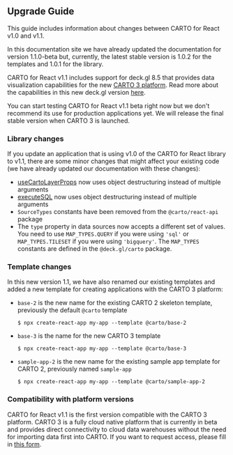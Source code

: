 ## Upgrade Guide

This guide includes information about changes between CARTO for React v1.0 and v1.1. 

In this documentation site we have already updated the documentation for version 1.1.0-beta but, currently, the latest stable version is 1.0.2 for the templates and 1.0.1 for the library. 

CARTO for React v1.1 includes support for deck.gl 8.5 that provides data visualization capabilities for the new [CARTO 3 platform](#compatibility-with-platform-versions). Read more about the capabilities in this new deck.gl version [here](/deck-gl).

You can start testing CARTO for React v1.1 beta right now but we don't recommend its use for production applications yet. We will release the final stable version when CARTO 3 is launched.

### Library changes

If you update an application that is using v1.0 of the CARTO for React library to v1.1, there are some minor changes that might affect your existing code (we have already updated our documentation with these changes):

- [useCartoLayerProps](react/library-reference/api/#usecartolayerprops) now uses object destructuring instead of multiple arguments
- [executeSQL](/react/library-reference/api/#executesql) now uses object destructuring instead of multiple arguments
- `SourceTypes` constants have been removed from the `@carto/react-api` package
- The `type` property in data sources now accepts a different set of values. You need to use `MAP_TYPES.QUERY` if you were using `'sql'` or `MAP_TYPES.TILESET` if you were using `'bigquery'`. The `MAP_TYPES` constants are defined in the `@deck.gl/carto` package.

### Template changes

In this new version 1.1, we have also renamed our existing templates and added a new template for creating applications with the CARTO 3 platform:

- `base-2` is the new name for the existing CARTO 2 skeleton template, previously the default `@carto` template

   ```shell
   $ npx create-react-app my-app --template @carto/base-2
   ```

- `base-3` is the name for the new CARTO 3 template

   ```shell
   $ npx create-react-app my-app --template @carto/base-3
   ```

- `sample-app-2` is the new name for the existing sample app template for CARTO 2, previously named `sample-app`

   ```shell
   $ npx create-react-app my-app --template @carto/sample-app-2
   ```

### Compatibility with platform versions

CARTO for React v1.1 is the first version compatible with the CARTO 3 platform. CARTO 3 is a fully cloud native platform that is currently in beta and provides direct connectivity to cloud data warehouses without the need for importing data first into CARTO. If you want to request access, please fill in [this form](https://carto.com/carto3/).

